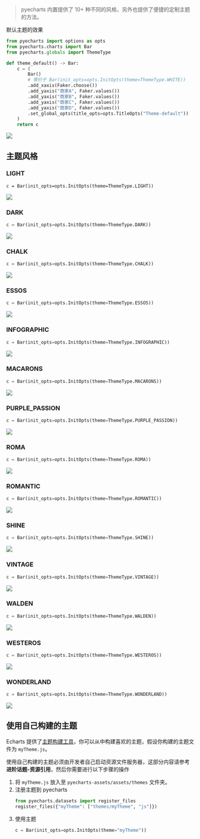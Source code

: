 > pyecharts 内置提供了 10+ 种不同的风格，另外也提供了便捷的定制主题的方法。

默认主题的效果
```python
from pyecharts import options as opts
from pyecharts.charts import Bar
from pyecharts.globals import ThemeType

def theme_default() -> Bar:
    c = (
        Bar()
        # 等价于 Bar(init_opts=opts.InitOpts(theme=ThemeType.WHITE))
        .add_xaxis(Faker.choose())
        .add_yaxis("商家A", Faker.values())
        .add_yaxis("商家B", Faker.values())
        .add_yaxis("商家C", Faker.values())
        .add_yaxis("商家D", Faker.values())
        .set_global_opts(title_opts=opts.TitleOpts("Theme-default"))
    )
    return c
```
![](https://user-images.githubusercontent.com/19553554/55897058-5bb03a80-5bf2-11e9-9ab8-7d6b5419b68b.png)


## 主题风格

### LIGHT

```pyhon
c = Bar(init_opts=opts.InitOpts(theme=ThemeType.LIGHT))
```
![](https://user-images.githubusercontent.com/19553554/55897092-6cf94700-5bf2-11e9-8fa9-e7d880481a90.png)

### DARK

```python
c = Bar(init_opts=opts.InitOpts(theme=ThemeType.DARK))
```
![](https://user-images.githubusercontent.com/19553554/55897130-80a4ad80-5bf2-11e9-836d-748b15b260ce.png)

### CHALK

```python
c = Bar(init_opts=opts.InitOpts(theme=ThemeType.CHALK))
```
![](https://user-images.githubusercontent.com/19553554/55897251-bd70a480-5bf2-11e9-805e-6c0bd5e76b48.png)

### ESSOS

```python
c = Bar(init_opts=opts.InitOpts(theme=ThemeType.ESSOS))
```
![](https://user-images.githubusercontent.com/19553554/55897288-cfeade00-5bf2-11e9-8b45-1f8aa45a166b.png)

### INFOGRAPHIC

```python
c = Bar(init_opts=opts.InitOpts(theme=ThemeType.INFOGRAPHIC))
```
![](https://user-images.githubusercontent.com/19553554/55897310-dc6f3680-5bf2-11e9-921a-cc8981570378.png)

### MACARONS

```python
c = Bar(init_opts=opts.InitOpts(theme=ThemeType.MACARONS))
```
![](https://user-images.githubusercontent.com/19553554/55897352-ef820680-5bf2-11e9-8d4f-314c2abb40df.png)

### PURPLE_PASSION

```python
c = Bar(init_opts=opts.InitOpts(theme=ThemeType.PURPLE_PASSION))
```
![](https://user-images.githubusercontent.com/19553554/55897399-ff99e600-5bf2-11e9-9135-0a186f0acad5.png)

### ROMA

```python
c = Bar(init_opts=opts.InitOpts(theme=ThemeType.ROMA))
```
![](https://user-images.githubusercontent.com/19553554/55897419-0d4f6b80-5bf3-11e9-8314-f433ab1cca5c.png)

### ROMANTIC

```python
c = Bar(init_opts=opts.InitOpts(theme=ThemeType.ROMANTIC))
```
![](https://user-images.githubusercontent.com/19553554/55897475-2821e000-5bf3-11e9-9079-e8a6458900b2.png)

### SHINE

```python
c = Bar(init_opts=opts.InitOpts(theme=ThemeType.SHINE))
```
![](https://user-images.githubusercontent.com/19553554/55897502-366ffc00-5bf3-11e9-8492-ca9e162dafac.png)

### VINTAGE

```python
c = Bar(init_opts=opts.InitOpts(theme=ThemeType.VINTAGE))
```
![](https://user-images.githubusercontent.com/19553554/55897530-47b90880-5bf3-11e9-89d8-5466f0f7f3b1.png)

### WALDEN

```python
c = Bar(init_opts=opts.InitOpts(theme=ThemeType.WALDEN))
```
![](https://user-images.githubusercontent.com/19553554/55897553-556e8e00-5bf3-11e9-8146-67c3e4d30109.png)

### WESTEROS

```python
c = Bar(init_opts=opts.InitOpts(theme=ThemeType.WESTEROS))
```
![](https://user-images.githubusercontent.com/19553554/55897595-6a4b2180-5bf3-11e9-97b1-61b9c575af9e.png)

### WONDERLAND

```python
c = Bar(init_opts=opts.InitOpts(theme=ThemeType.WONDERLAND))
```
![](https://user-images.githubusercontent.com/19553554/55897678-8bac0d80-5bf3-11e9-9ca4-a85b3868cf81.png)


## 使用自己构建的主题

Echarts 提供了[主题构建工具](http://echarts.baidu.com/theme-builder/)，你可以从中构建喜欢的主题，假设你构建的主题文件为 `myTheme.js`。

使用自己构建的主题必须由开发者自己启动资源文件服务器，这部分内容请参考 **进阶话题-资源引用**，然后你需要进行以下步骤的操作

1. 将 `myTheme.js` 放入至 `pyecharts-assets/assets/themes` 文件夹。
2. 注册主题到 pyecharts
    ```python
    from pyecharts.datasets import register_files
    register_files({"myTheme": ["themes/myTheme", "js"]})
    ```
3. 使用主题
    ```python
    c = Bar(init_opts=opts.InitOpts(theme="myTheme"))
    ```
